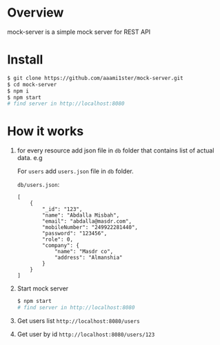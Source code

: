 # Overview
mock-server is a simple mock server for REST API

# Install
```bash
$ git clone https://github.com/aaami1ster/mock-server.git
$ cd mock-server
$ npm i
$ npm start
# find server in http://localhost:8080
```

# How it works
1. for every resource add json file in `db` folder that contains list of actual data. 
e.g

    For `users` add `users.json` file in `db` folder.

   `db/users.json`:
    ```
    [
        {
            "_id": "123",
            "name": "Abdalla Misbah",
            "email": "abdalla@masdr.com",
            "mobileNumber": "249922281440",
            "password": "123456",
            "role": 0,
            "company": {
                "name": "Masdr co",
                "address": "Almanshia"
            }
        }
    ]
    ```
1.  Start mock server
    ```bash
    $ npm start
    # find server in http://localhost:8080
    ```
1.  Get users list
    `http://localhost:8080/users`
1. Get user by id
    `http://localhost:8080/users/123`
